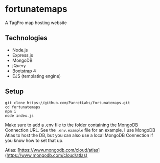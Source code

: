 # fortunatemaps

A TagPro map hosting website

## Technologies
- Node.js
- Express.js
- MongoDB
- jQuery
- Bootstrap 4
- EJS (templating engine)

## Setup
```
git clone https://github.com/ParretLabs/fortunatemaps.git
cd fortunatemaps
npm i
node index.js
```

Make sure to add a .env file to the folder containing the MongoDB Connection URL. See the `.env.example` file for an example.
I use MongoDB Atlas to host the DB, but you can also use a local MongoDB Connection if you know how to set that up.

Atlas: [https://www.mongodb.com/cloud/atlas](https://www.mongodb.com/cloud/atlas)
